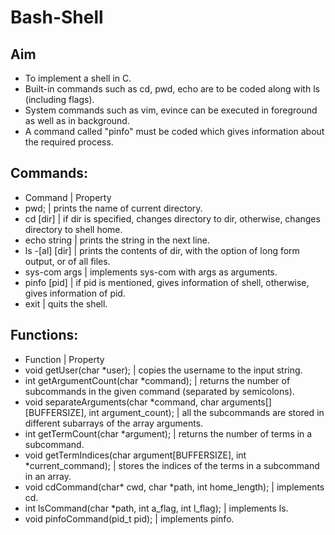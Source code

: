# Bash-Shell

## Aim
- To implement a shell in C.
- Built-in commands such as cd, pwd, echo are to be coded along with ls (including flags).
- System commands such as vim, evince can be executed in foreground as well as in background.
- A command called "pinfo" must be coded which gives information about the required process.

## Commands:
- Command | Property
- pwd; | prints the name of current directory.
- cd [dir] | if dir is specified, changes directory to dir, otherwise, changes directory to shell home.
- echo string | prints the string in the next line.
- ls -[al] [dir] | prints the contents of dir, with the option of long form output, or of all files.
- sys-com args | implements sys-com with args as arguments.
- pinfo [pid] | if pid is mentioned, gives information of shell, otherwise, gives information of pid.
- exit | quits the shell.

## Functions:
- Function | Property
- void getUser(char *user); | copies the username to the input string.
- int getArgumentCount(char *command); | returns the number of subcommands in the given command (separated by semicolons).
- void separateArguments(char *command, char arguments[][BUFFERSIZE], int argument_count); | all the subcommands are stored in different subarrays of the array arguments.
- int getTermCount(char *argument); | returns the number of terms in a subcommand.
- void getTermIndices(char argument[BUFFERSIZE], int *current_command); | stores the indices of the terms in a subcommand in an array.
- void cdCommand(char* cwd, char *path, int home_length); | implements cd.
- int lsCommand(char *path, int a_flag, int l_flag); | implements ls.
- void pinfoCommand(pid_t pid); | implements pinfo.

